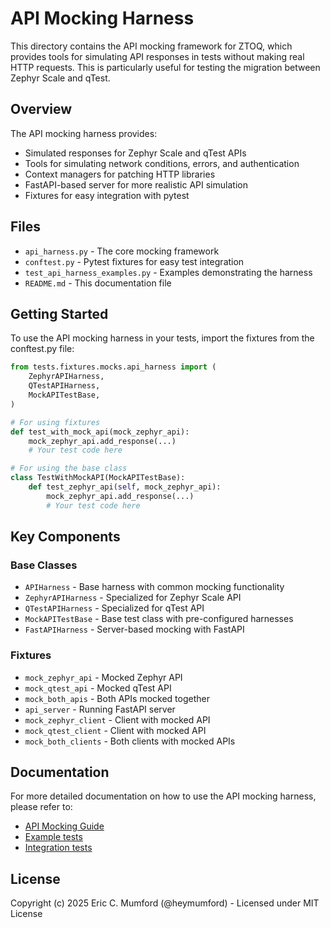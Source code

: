 # API Mocking Harness

This directory contains the API mocking framework for ZTOQ, which provides tools for simulating API responses in tests without making real HTTP requests. This is particularly useful for testing the migration between Zephyr Scale and qTest.

## Overview

The API mocking harness provides:

- Simulated responses for Zephyr Scale and qTest APIs
- Tools for simulating network conditions, errors, and authentication
- Context managers for patching HTTP libraries
- FastAPI-based server for more realistic API simulation
- Fixtures for easy integration with pytest

## Files

- `api_harness.py` - The core mocking framework
- `conftest.py` - Pytest fixtures for easy test integration
- `test_api_harness_examples.py` - Examples demonstrating the harness
- `README.md` - This documentation file

## Getting Started

To use the API mocking harness in your tests, import the fixtures from the conftest.py file:

```python
from tests.fixtures.mocks.api_harness import (
    ZephyrAPIHarness,
    QTestAPIHarness,
    MockAPITestBase,
)

# For using fixtures
def test_with_mock_api(mock_zephyr_api):
    mock_zephyr_api.add_response(...)
    # Your test code here

# For using the base class
class TestWithMockAPI(MockAPITestBase):
    def test_zephyr_api(self, mock_zephyr_api):
        mock_zephyr_api.add_response(...)
        # Your test code here
```

## Key Components

### Base Classes

- `APIHarness` - Base harness with common mocking functionality
- `ZephyrAPIHarness` - Specialized for Zephyr Scale API
- `QTestAPIHarness` - Specialized for qTest API
- `MockAPITestBase` - Base test class with pre-configured harnesses
- `FastAPIHarness` - Server-based mocking with FastAPI

### Fixtures

- `mock_zephyr_api` - Mocked Zephyr API
- `mock_qtest_api` - Mocked qTest API
- `mock_both_apis` - Both APIs mocked together
- `api_server` - Running FastAPI server
- `mock_zephyr_client` - Client with mocked API
- `mock_qtest_client` - Client with mocked API
- `mock_both_clients` - Both clients with mocked APIs

## Documentation

For more detailed documentation on how to use the API mocking harness, please refer to:

- [API Mocking Guide](/docs/api-mocking-guide.md)
- [Example tests](/tests/fixtures/mocks/test_api_harness_examples.py)
- [Integration tests](/tests/integration/test_api_harness_integration.py)

## License

Copyright (c) 2025 Eric C. Mumford (@heymumford) - Licensed under MIT License
